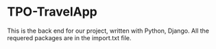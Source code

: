 # TPO-TravelApp
This is the back end for our project, written with Python, Django.
All the requered packages are in the import.txt file.
